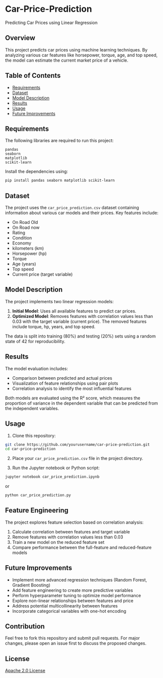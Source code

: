 # Car-Price-Prediction
Predicting Car Prices using Linear Regression 

## Overview
This project predicts car prices using machine learning techniques. By analyzing various car features like horsepower, torque, age, and top speed, the model can estimate the current market price of a vehicle.

## Table of Contents
- [Requirements](#requirements)
- [Dataset](#dataset)
- [Model Description](#model-description)
- [Results](#results)
- [Usage](#usage)
- [Future Improvements](#future-improvements)

## Requirements
The following libraries are required to run this project:
```
pandas
seaborn
matplotlib
scikit-learn
```

Install the dependencies using:
```bash
pip install pandas seaborn matplotlib scikit-learn
```

## Dataset
The project uses the `car_price_prediction.csv` dataset containing information about various car models and their prices. Key features include:
- On Road Old
- On Road now
- Rating
- Condition
- Economy
- kilometers (km)
- Horsepower (hp)
- Torque
- Age (years)
- Top speed
- Current price (target variable)

## Model Description
The project implements two linear regression models:
1. **Initial Model**: Uses all available features to predict car prices.
2. **Optimized Model**: Removes features with correlation values less than 0.03 with the target variable (current price). The removed features include torque, hp, years, and top speed.

The data is split into training (80%) and testing (20%) sets using a random state of 42 for reproducibility.

## Results
The model evaluation includes:
- Comparison between predicted and actual prices
- Visualization of feature relationships using pair plots
- Correlation analysis to identify the most influential features

Both models are evaluated using the R² score, which measures the proportion of variance in the dependent variable that can be predicted from the independent variables.

## Usage
1. Clone this repository:
```bash
git clone https://github.com/yourusername/car-price-prediction.git
cd car-price-prediction
```

2. Place your `car_price_prediction.csv` file in the project directory.

3. Run the Jupyter notebook or Python script:
```bash
jupyter notebook car_price_prediction.ipynb
```
or
```bash
python car_price_prediction.py
```

## Feature Engineering
The project explores feature selection based on correlation analysis:
1. Calculate correlation between features and target variable
2. Remove features with correlation values less than 0.03
3. Train a new model on the reduced feature set
4. Compare performance between the full-feature and reduced-feature models

## Future Improvements
- Implement more advanced regression techniques (Random Forest, Gradient Boosting)
- Add feature engineering to create more predictive variables
- Perform hyperparameter tuning to optimize model performance
- Explore non-linear relationships between features and price
- Address potential multicollinearity between features
- Incorporate categorical variables with one-hot encoding

## Contribution
Feel free to fork this repository and submit pull requests. For major changes, please open an issue first to discuss the proposed changes.

## License
[Apache 2.0 License](LICENSE)
